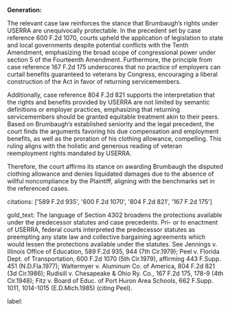 **Generation:**

The relevant case law reinforces the stance that Brumbaugh’s rights under USERRA are unequivocally protectable. In the precedent set by case reference 600 F.2d 1070, courts upheld the application of legislation to state and local governments despite potential conflicts with the Tenth Amendment, emphasizing the broad scope of congressional power under section 5 of the Fourteenth Amendment. Furthermore, the principle from case reference 167 F.2d 175 underscores that no practice of employers can curtail benefits guaranteed to veterans by Congress, encouraging a liberal construction of the Act in favor of returning servicemembers.

Additionally, case reference 804 F.2d 821 supports the interpretation that the rights and benefits provided by USERRA are not limited by semantic definitions or employer practices, emphasizing that returning servicemembers should be granted equitable treatment akin to their peers. Based on Brumbaugh’s established seniority and the legal precedent, the court finds the arguments favoring his due compensation and employment benefits, as well as the proration of his clothing allowance, compelling. This ruling aligns with the holistic and generous reading of veteran reemployment rights mandated by USERRA.

Therefore, the court affirms its stance on awarding Brumbaugh the disputed clothing allowance and denies liquidated damages due to the absence of willful noncompliance by the Plaintiff, aligning with the benchmarks set in the referenced cases.

citations: ['589 F.2d 935', '600 F.2d 1070', '804 F.2d 821', '167 F.2d 175']

gold_text: The language of Section 4302 broadens the protections available under the predecessor statutes and case precedents. Pri- or to enactment of USERRA, federal courts interpreted the predecessor statutes as preempting any state law and collective bargaining agreements which would lessen the protections available under the statutes. See Jennings v. Illinois Office of Education, 589 F.2d 935, 944 (7th Cir.1979); Peel v. Florida Dept. of Transportation, 600 F.2d 1070 (5th Cir.1979), affirming 443 F.Supp. 451 (N.D.Fla.1977); Waltermyer v. Aluminum Co. of America, 804 F.2d 821 (3d Cir.1986); Rudisill v. Chesapeake & Ohio Ry. Co., 167 F.2d 175, 178-9 (4th Cir.1948); Fitz v. Board of Educ. of Port Huron Area Schools, 662 F.Supp. 1011, 1014-1015 (E.D.Mich.1985) (citing Peel).

label: 